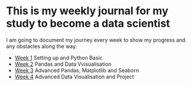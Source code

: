 # This is my weekly journal for my study to become a data scientist

I am going to document my journey every week to show my progress and any obstacles along the way.

- [Week 1](https://github.com/leungbonia/blog-posts/blob/main/journal/week1.md) Setting up and Python Basic
- [Week 2](https://github.com/leungbonia/blog-posts/blob/main/journal/week2.md) Pandas and Data Vvisualisation
- [Week 3](https://github.com/leungbonia/blog-posts/blob/main/journal/week3.md) Advanced Pandas, Matplotlib and Seaborn
- [Week 4](journal/week4.md) Advanced Data Visualisation and Project
